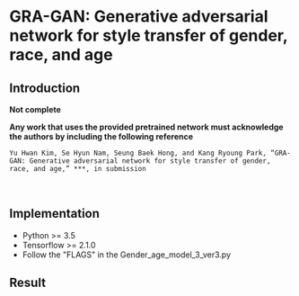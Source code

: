 # GRA-GAN: Generative adversarial network for style transfer of gender, race, and age

## Introduction

**Not complete**

**Any work that uses the provided pretrained network must acknowledge the authors by including the following reference**

    Yu Hwan Kim, Se Hyun Nam, Seung Baek Hong, and Kang Ryoung Park, “GRA-GAN: Generative adversarial network for style transfer of gender, race, and age,” ***, in submission 

<br>

## Implementation
* Python >= 3.5
* Tensorflow >= 2.1.0
* Follow the "FLAGS" in the Gender_age_model_3_ver3.py

## Result



